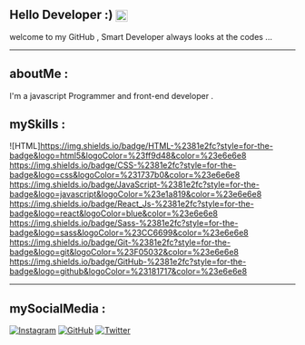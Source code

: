 ## Hello Developer :) <img src="https://media.giphy.com/media/hvRJCLFzcasrR4ia7z/giphy.gif" alt="wave" style="height: 1em; vertical-align: middle;">
welcome to my GitHub , Smart Developer always looks at the codes ...

---

## aboutMe :
I'm a javascript Programmer and front-end developer . 

## mySkills :
![HTML]https://img.shields.io/badge/HTML-%2381e2fc?style=for-the-badge&logo=html5&logoColor=%23ff9d48&color=%23e6e6e8
https://img.shields.io/badge/CSS-%2381e2fc?style=for-the-badge&logo=css&logoColor=%231737b0&color=%23e6e6e8
https://img.shields.io/badge/JavaScript-%2381e2fc?style=for-the-badge&logo=javascript&logoColor=%23e1a819&color=%23e6e6e8
https://img.shields.io/badge/React_Js-%2381e2fc?style=for-the-badge&logo=react&logoColor=blue&color=%23e6e6e8
https://img.shields.io/badge/Sass-%2381e2fc?style=for-the-badge&logo=sass&logoColor=%23CC6699&color=%23e6e6e8
https://img.shields.io/badge/Git-%2381e2fc?style=for-the-badge&logo=git&logoColor=%23F05032&color=%23e6e6e8
https://img.shields.io/badge/GitHub-%2381e2fc?style=for-the-badge&logo=github&logoColor=%23181717&color=%23e6e6e8



---

## mySocialMedia :
[![Instagram](https://img.shields.io/badge/Instagram-%23E4405F.svg?logo=Instagram&logoColor=white)](https://www.instagram.com/realamirafshari)
[![GitHub](https://img.shields.io/badge/GitHub-%23121011.svg?logo=github&logoColor=white)](https://github.com/realamirafshari)
[![Twitter](https://img.shields.io/badge/X-%231DA1F2.svg?logo=Twitter&logoColor=white)](https://twitter.com/realamirafshari)
